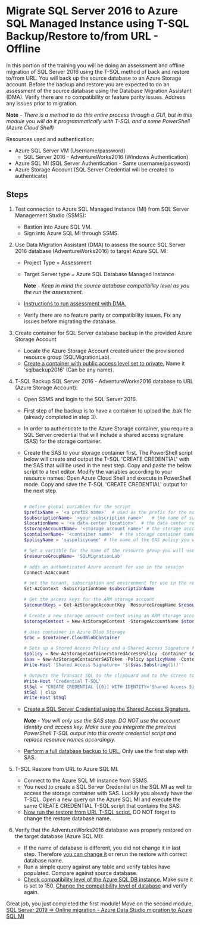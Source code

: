 # Migrate SQL Server 2016 to Azure SQL Managed Instance using T-SQL Backup/Restore to/from URL - Offline

In this portion of the training you will be doing an assessment and offline migration of SQL Server 2016 using the T-SQL method of back and restore to/from URL. You will back up the source database to an Azure Storage account. Before the backup and restore you are expected to do an assessment of the source database using the Database Migration Assistant (DMA). Verify there are no compatibility or feature parity issues. Address any issues prior to migration. 

**Note** - *There is a method to do this entire process through a GUI, but in this module you will do it programmatically with T-SQL and a some PowerShell (Azure Cloud Shell)*

Resources used and authentication: 
  - Azure SQL Server VM (Username/password)
    - SQL Server 2016 - AdventureWorks2016 (Windows Authentication)
  - Azure SQL MI (SQL Server Authentication - Same username/password) 
  - Azure Storage Account (SQL Server Credential will be created to authenticate) 

## Steps

1. Test connection to Azure SQL Managed Instance (MI) from SQL Server Management Studio (SSMS): 
   - Bastion into Azure SQL VM. 
   - Sign into Azure SQL MI through SSMS. 

2. Use Data Migration Assistant (DMA) to assess the source SQL Server 2016 database (AdventureWorks2016) to target Azure SQL MI:
   - Project Type = Assessment
   - Target Server type = Azure SQL Database Managed Instance
   
      **Note** - *Keep in mind the source database compatibility level as you the run the assessment.*
   - [Instructions to run assessment with DMA.](https://learn.microsoft.com/en-us/sql/dma/dma-assesssqlonprem?view=sql-server-ver16#create-an-assessment)
   - Verify there are no feature parity or compatibility issues. Fix any issues before migrating the database.

3. Create container for SQL Server database backup in the provided Azure Storage Account
    - Locate the Azure Storage Account created under the provisioned resource group (SQLMigrationLab).
    - [Create a container with public access level set to private.](https://learn.microsoft.com/en-us/sql/relational-databases/tutorial-sql-server-backup-and-restore-to-azure-blob-storage-service?view=sql-server-ver16&tabs=SSMS#create-azure-blob-storage-container) Name it 'sqlbackup2016' (Can be any name). 
    
4. T-SQL Backup SQL Server 2016 - AdventureWorks2016 database to URL (Azure Storage Account):
    - Open SSMS and login to the SQL Server 2016. 
    - First step of the backup is to have a container to upload the .bak file (already completed in step 3). 
    - In order to authenticate to the Azure Storage container, you require a SQL Server credential that will include a shared access signature (SAS) for the storage container. 
    - Create the SAS to your storage container first. The PowerShell script below will create and output the T-SQL 'CREATE CREDENTIAL' with the SAS that will be used in the next step. Copy and paste the below script to a text editor. Modify the variables according to your resource names. Open Azure Cloud Shell and execute in PowerShell mode. Copy and save the T-SQL 'CREATE CREDENTIAL' output for the next step.  

      ```powershell

      # Define global variables for the script  
      $prefixName = '<a prefix name>'  # used as the prefix for the name for various objects  
      $subscriptionName= '<your subscription name>'   # the name of subscription name you will use  
      $locationName = '<a data center location>'  # the data center region you will use  
      $storageAccountName= '<storage account name>' # the storage account name you will use  
      $containerName= '<container name>'  # the storage container name to which you will attach the SAS policy with its SAS token  
      $policyName = 'saspolicyname' # the name of the SAS policy you will create

      # Set a variable for the name of the resource group you will use. Should be SQLMigrationLab but double check
      $resourceGroupName= 'SQLMigrationLab'

      # adds an authenticated Azure account for use in the session
      Connect-AzAccount

      # set the tenant, subscription and environment for use in the rest of
      Set-AzContext -SubscriptionName $subscriptionName

      # Get the access keys for the ARM storage account  
      $accountKeys = Get-AzStorageAccountKey -ResourceGroupName $resourceGroupName -Name $storageAccountName  

      # Create a new storage account context using an ARM storage account  
      $storageContext = New-AzStorageContext -StorageAccountName $storageAccountName -StorageAccountKey $accountKeys[0].value 

      # Uses container in Azure Blob Storage  
      $cbc = $container.CloudBlobContainer  

      # Sets up a Stored Access Policy and a Shared Access Signature for the new container  
      $policy = New-AzStorageContainerStoredAccessPolicy -Container $containerName -Policy $policyName -Context $storageContext -ExpiryTime $(Get-Date).ToUniversalTime().AddYears(10) -Permission "rwld"
      $sas = New-AzStorageContainerSASToken -Policy $policyName -Context $storageContext -Container $containerName
      Write-Host 'Shared Access Signature= '$($sas.Substring(1))''  

      # Outputs the Transact SQL to the clipboard and to the screen to create the credential using the Shared Access Signature  
      Write-Host 'Credential T-SQL'  
      $tSql = "CREATE CREDENTIAL [{0}] WITH IDENTITY='Shared Access Signature', SECRET='{1}'" -f $cbc.Uri,$sas.Substring(1)   
      $tSql | clip  
      Write-Host $tSql

      ```

    - [Create a SQL Server Credential using the Shared Access Signature.](https://learn.microsoft.com/en-us/sql/relational-databases/backup-restore/sql-server-backup-to-url?view=sql-server-ver16#credential)    

      ***Note*** - *You will only use the SAS step. DO NOT use the account identity and access key. Make sure you integrate the previous PowerShell T-SQL output into this create credential script and replace resource names accordingly.*


     - [Perform a full database backup to URL.](https://learn.microsoft.com/en-us/sql/relational-databases/backup-restore/sql-server-backup-to-url?view=sql-server-ver16#complete) Only use the first step with SAS. 

5. T-SQL Restore from URL to Azure SQL MI.
    - Connect to the Azure SQL MI instance from SSMS. 
    - You need to create a SQL Server Credential on the SQL MI as well to access the storage container with SAS. Luckily you already have the T-SQL. Open a new query on the Azure SQL MI and execute the same CREATE CREDENTIAL T-SQL script that contains the SAS. 
    - [Now run the restore from URL T-SQL script.](https://learn.microsoft.com/en-us/sql/relational-databases/tutorial-sql-server-backup-and-restore-to-azure-blob-storage-service?view=sql-server-ver16&tabs=tsql#restore-database) DO NOT forget to change the restore database name. 

6. Verify that the AdventureWorks2016 database was properly restored on the target database (Azure SQL MI): 
    - If the name of database is different, you did not change it in last step. Therefore [you can change it](https://learn.microsoft.com/en-us/sql/relational-databases/databases/rename-a-database?view=sql-server-ver16#to-rename-an-azure-sql-database-database) or rerun the restore with correct database name. 
    - Run a simple query against any table and verify tables have populated. Compare against source database. 
    - [Check compatibility level of the Azure SQL DB instance.](https://learn.microsoft.com/en-us/sql/relational-databases/databases/view-or-change-the-compatibility-level-of-a-database?view=sql-server-ver16#TsqlProcedure) Make sure it is set to 150. [Change the compatibility level of database](https://learn.microsoft.com/en-us/sql/relational-databases/databases/view-or-change-the-compatibility-level-of-a-database?view=sql-server-ver16#change-the-compatibility-level-of-a-database) and verify again. 
    
Great job, you just completed the first module! Move on the second module, [SQL Server 2019 => Online migration - Azure Data Studio migration to Azure SQL MI](/training/sql2019ads.md)
